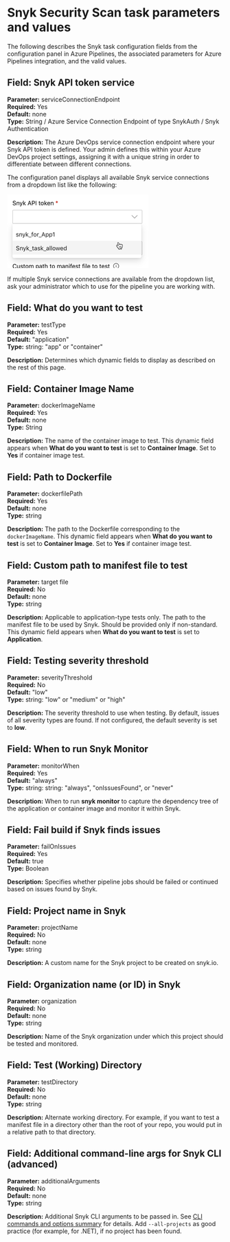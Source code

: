 # Snyk Security Scan task parameters and values

The following describes the Snyk task configuration fields from the configuration panel in Azure Pipelines, the associated parameters for Azure Pipelines integration, and the valid values.

## **Field: Snyk API token service**

**Parameter:** serviceConnectionEndpoint\
**Required:** Yes\
**Default:** none\
**Type:** String / Azure Service Connection Endpoint of type SnykAuth / Snyk Authentication

**Description:** The Azure DevOps service connection endpoint where your Snyk API token is defined. Your admin defines this within your Azure DevOps project settings, assigning it with a unique string in order to differentiate between different connections.

The configuration panel displays all available Snyk service connections from a dropdown list like the following:

![Snyk service connections](<../../../.gitbook/assets/image (1) (1) (3) (1) (1) (1) (1) (1) (1) (1) (1) (1) (1) (1) (1) (1) (1) (1) (4).png>)

If multiple Snyk service connections are available from the dropdown list, ask your administrator which to use for the pipeline you are working with.

## **Field: What do you want to test**

**Parameter:** testType\
**Required:** Yes\
**Default:** "application"\
**Type:** string: "app" or "container"

**Description:** Determines which dynamic fields to display as described on the rest of this page.

## **Field:** Container Image Name

**Parameter:** dockerImageName\
**Required:** Yes\
**Default:** none\
**Type:** String

**Description:** The name of the container image to test. This dynamic field appears when **What do you want to test** is set to **Container Image**. Set to **Yes** if container image test.

## **Field:** Path to Dockerfile

**Parameter:** dockerfilePath\
**Required:** Yes\
**Default:** none\
**Type:** string

**Description:** The path to the Dockerfile corresponding to the `dockerImageName`. This dynamic field appears when **What do you want to test** is set to **Container Image**. Set to **Yes** if container image test.

## **Field:** Custom path to manifest file to test

**Parameter:** target file\
**Required:** No\
**Default:** none\
**Type:** string

**Description:** Applicable to application-type tests only. The path to the manifest file to be used by Snyk. Should be provided only if non-standard. This dynamic field appears when **What do you want to test** is set to **Application**.

## **Field: Testing severity threshold**

**Parameter:** severityThreshold\
**Required:** No\
**Default:** "low"\
**Type:** string: "low" or "medium" or "high"

**Description:** The severity threshold to use when testing. By default, issues of all severity types are found. If not configured, the default severity is set to **low**.

## **Field: When to run Snyk Monitor**

**Parameter:** monitorWhen\
**Required:** Yes\
**Default:** "always"\
**Type:** string: string: "always", "onIssuesFound", or "never"

**Description:** When to run **snyk monitor** to capture the dependency tree of the application or container image and monitor it within Snyk.

## **Field:** Fail build if Snyk finds issues

**Parameter:** failOnIssues\
**Required:** Yes\
**Default:** true\
**Type:** Boolean

**Description:** Specifies whether pipeline jobs should be failed or continued based on issues found by Snyk.

## **Field:** Project name in Snyk

**Parameter:** projectName\
**Required:** No\
**Default:** none\
**Type:** string

**Description:** A custom name for the Snyk project to be created on snyk.io.

## **Field:** Organization name (or ID) in Snyk

**Parameter:** organization\
**Required:** No\
**Default:** none\
**Type:** string

**Description:** Name of the Snyk organization under which this project should be tested and monitored.

## **Field:** Test (Working) Directory

**Parameter:** testDirectory\
**Required:** No\
**Default:** none\
**Type:** string

**Description:** Alternate working directory. For example, if you want to test a manifest file in a directory other than the root of your repo, you would put in a relative path to that directory.

## **Field:** Additional command-line args for Snyk CLI (advanced)

**Parameter:** additionalArguments\
**Required:** No\
**Default:** none\
**Type:** string

**Description:** Additional Snyk CLI arguments to be passed in. See [CLI commands and options summary](https://docs.snyk.io/snyk-cli/guides-for-our-cli/cli-reference) for details. Add `--all-projects` as good practice (for example, for .NET), if no project has been found.
